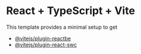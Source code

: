 # React + TypeScript + Vite
This template provides a minimal setup to get
- [@vitejs/plugin-react](https://github.com/vitejs/vite-plugin-react/blobmain/packagesplugin-ract/EMd)[be](hts:/babelj.)
- [@vitejs/plugin-react-swc](https://github.com/vitejs/vite-plugin-react-swc) 
